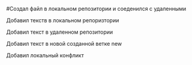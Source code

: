 #Создал файл в локальном репозитории и соеденился с удаленными

Добавил текств в локальном репоризтории

Добавил текст в удаленном репозитории

Добавил текст в новой созданной ветке new

Добавил локальный конфликт

